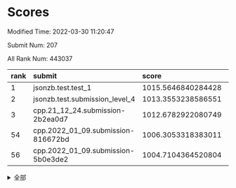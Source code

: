 # Scores

Modified Time: 2022-03-30 11:20:47

Submit Num: 207

All Rank Num: 443037

| rank |               submit               |       score        |       sigma        | pk_num |
| :--- | :--------------------------------- | :----------------- | :----------------- | :----- |
| 1    | jsonzb.test.test_1                 | 1015.5646840284428 | 0.8460146480668651 | 8564   |
| 2    | jsonzb.test.submission_level_4     | 1013.3553238586551 | 0.8098843766111609 | 8561   |
| 3    | cpp.21_12_24.submission-2b2ea0d7   | 1012.6782922080749 | 0.7951867062613093 | 8564   |
| 54   | cpp.2022_01_09.submission-816672bd | 1006.3053318383011 | 0.7239012812737047 | 8562   |
| 56   | cpp.2022_01_09.submission-5b0e3de2 | 1004.7104364520804 | 0.7101177388349309 | 8568   |


<details>
<summary>全部</summary>

| rank |                 submit                 |       score        |       sigma        | pk_num |
| :--- | :------------------------------------- | :----------------- | :----------------- | :----- |
| 1    | jsonzb.test.test_1                     | 1015.5646840284428 | 0.8460146480668651 | 8564   |
| 2    | jsonzb.test.submission_level_4         | 1013.3553238586551 | 0.8098843766111609 | 8561   |
| 3    | cpp.21_12_24.submission-2b2ea0d7       | 1012.6782922080749 | 0.7951867062613093 | 8564   |
| 4    | gobigger.level_3.submission_level_3_26 | 1011.0484136520819 | 0.759888330484904  | 8564   |
| 5    | gobigger.level_3.submission_level_3_5  | 1010.9389529281893 | 0.7624428742266233 | 8560   |
| 6    | gobigger.level_3.submission_level_3_41 | 1010.8402501624223 | 0.7562378703451047 | 8561   |
| 7    | gobigger.level_3.submission_level_3_37 | 1010.807237721036  | 0.7440346739051287 | 8560   |
| 8    | gobigger.level_3.submission_level_3_22 | 1010.7862934887826 | 0.7528718353868256 | 8560   |
| 9    | gobigger.level_3.submission_level_3_2  | 1010.669885663248  | 0.7911262984290935 | 8564   |
| 10   | gobigger.level_3.submission_level_3_47 | 1010.6103802740372 | 0.7489408836228125 | 8564   |
| 11   | gobigger.level_3.submission_level_3_13 | 1010.5999437361467 | 0.7647594336820981 | 8563   |
| 12   | gobigger.level_3.submission_level_3_43 | 1010.5536713146922 | 0.7487951567579056 | 8562   |
| 13   | gobigger.level_3.submission_level_3_17 | 1010.5050492405021 | 0.7532215538465675 | 8563   |
| 14   | gobigger.level_3.submission_level_3_33 | 1010.45563755575   | 0.7670861381947014 | 8560   |
| 15   | gobigger.level_3.submission_level_3_32 | 1010.4512557742862 | 0.7588468112856386 | 8570   |
| 16   | gobigger.level_3.submission_level_3_15 | 1010.3871412267175 | 0.7555873393370564 | 8563   |
| 17   | gobigger.level_3.submission_level_3_39 | 1010.3629192169878 | 0.7517906354579932 | 8560   |
| 18   | gobigger.level_3.submission_level_3_46 | 1010.1862703212153 | 0.7513253640588891 | 8563   |
| 19   | gobigger.level_3.submission_level_3_25 | 1010.1638676282552 | 0.7580196704896822 | 8557   |
| 20   | gobigger.level_3.submission_level_3_0  | 1010.1563509096857 | 0.7792511947319599 | 8560   |
| 21   | gobigger.level_3.submission_level_3_35 | 1010.1215336103119 | 0.7555261182918621 | 8559   |
| 22   | gobigger.level_3.submission_level_3_28 | 1010.1188038847082 | 0.7645040511551722 | 8560   |
| 23   | gobigger.level_3.submission_level_3_31 | 1010.0878810027483 | 0.7436582082451867 | 8559   |
| 24   | gobigger.level_3.submission_level_3_4  | 1010.034602298344  | 0.7831757546400279 | 8564   |
| 25   | gobigger.level_3.submission_level_3_11 | 1009.9734722011314 | 0.7549330348338203 | 8563   |
| 26   | gobigger.level_3.submission_level_3_44 | 1009.779943384195  | 0.7526366490880676 | 8564   |
| 27   | gobigger.level_3.submission_level_3_38 | 1009.7618822351126 | 0.7491070497261011 | 8562   |
| 28   | gobigger.level_3.submission_level_3_12 | 1009.722998924059  | 0.7452267097286346 | 8560   |
| 29   | gobigger.level_3.submission_level_3_42 | 1009.5872431917857 | 0.7748525328884134 | 8565   |
| 30   | gobigger.level_3.submission_level_3_24 | 1009.5772204752333 | 0.7395624916388649 | 8558   |
| 31   | gobigger.level_3.submission_level_3_16 | 1009.5650606967603 | 0.7599924123597124 | 8564   |
| 32   | gobigger.level_3.submission_level_3_1  | 1009.5096542121709 | 0.7452381579947019 | 8564   |
| 33   | gobigger.level_3.submission_level_3_29 | 1009.4969956785701 | 0.7431668231472973 | 8559   |
| 34   | gobigger.level_3.submission_level_3_18 | 1009.474144622118  | 0.7513489745929947 | 8563   |
| 35   | gobigger.level_3.submission_level_3_40 | 1009.4196228460522 | 0.7598027284716161 | 8563   |
| 36   | gobigger.level_3.submission_level_3_19 | 1009.394270261789  | 0.7339159253501392 | 8559   |
| 37   | gobigger.level_3.submission_level_3_8  | 1009.3821552990834 | 0.7565049133459418 | 8557   |
| 38   | gobigger.level_3.submission_level_3_34 | 1009.2320668421992 | 0.7461279857733777 | 8564   |
| 39   | gobigger.level_3.submission_level_3_21 | 1009.2050886604225 | 0.7445543950845889 | 8557   |
| 40   | gobigger.level_3.submission_level_3_45 | 1009.1897237627101 | 0.761333770749953  | 8564   |
| 41   | gobigger.level_3.submission_level_3_9  | 1009.1894258006814 | 0.7708955646785487 | 8563   |
| 42   | gobigger.level_3.submission_level_3_27 | 1009.1080553131693 | 0.7392068263801223 | 8559   |
| 43   | gobigger.level_3.submission_level_3_30 | 1009.0576775326326 | 0.7299098083194575 | 8562   |
| 44   | gobigger.level_3.submission_level_3_6  | 1009.0513428530379 | 0.7479511793703811 | 8563   |
| 45   | gobigger.level_3.submission_level_3_14 | 1009.0144918172415 | 0.7421047648943249 | 8562   |
| 46   | gobigger.level_3.submission_level_3_36 | 1008.9985639824235 | 0.74565664757868   | 8555   |
| 47   | gobigger.level_3.submission_level_3_7  | 1008.9776576504751 | 0.7392561986593987 | 8557   |
| 48   | gobigger.level_3.submission_level_3_23 | 1008.9285074960436 | 0.7414436861526397 | 8561   |
| 49   | gobigger.level_3.submission_level_3_20 | 1008.8593158096063 | 0.7375825265651639 | 8556   |
| 50   | gobigger.level_3.submission_level_3_49 | 1008.8067350883701 | 0.7408044324271605 | 8567   |
| 51   | gobigger.level_3.submission_level_3_48 | 1008.6677697923612 | 0.7297301682429063 | 8558   |
| 52   | gobigger.level_3.submission_level_3_10 | 1008.5527125757297 | 0.7518226886281865 | 8566   |
| 53   | gobigger.level_3.submission_level_3_3  | 1008.2945452957795 | 0.7634653768968419 | 8562   |
| 54   | cpp.2022_01_09.submission-816672bd     | 1006.3053318383011 | 0.7239012812737047 | 8562   |
| 55   | gobigger.level_1.submission_level_1_20 | 1005.262691029513  | 0.726247219811846  | 8562   |
| 56   | cpp.2022_01_09.submission-5b0e3de2     | 1004.7104364520804 | 0.7101177388349309 | 8568   |
| 57   | gobigger.level_1.submission_level_1_8  | 1004.449851254326  | 0.72597514503699   | 8559   |
| 58   | gobigger.level_1.submission_level_1_37 | 1004.38170454904   | 0.7219876805367311 | 8567   |
| 59   | gobigger.level_1.submission_level_1_31 | 1004.2776856315699 | 0.7204309319238018 | 8562   |
| 60   | gobigger.level_1.submission_level_1_48 | 1004.1603681881346 | 0.7268727412403255 | 8558   |
| 61   | gobigger.level_1.submission_level_1_29 | 1004.1392428923223 | 0.7170456969277064 | 8561   |
| 62   | gobigger.level_1.submission_level_1_1  | 1004.0945261416259 | 0.7379125884507485 | 8564   |
| 63   | gobigger.level_1.submission_level_1_15 | 1004.0546444647389 | 0.7017320547627649 | 8556   |
| 64   | gobigger.level_1.submission_level_1_12 | 1004.0270314378496 | 0.7126470840982878 | 8561   |
| 65   | gobigger.level_1.submission_level_1_18 | 1003.9766210600098 | 0.7150972925300787 | 8560   |
| 66   | gobigger.level_1.submission_level_1_11 | 1003.7400976339957 | 0.7163030988573167 | 8561   |
| 67   | gobigger.level_1.submission_level_1_27 | 1003.7334828733249 | 0.7184294400844782 | 8558   |
| 68   | gobigger.level_1.submission_level_1_4  | 1003.7099254368021 | 0.7021151511314581 | 8558   |
| 69   | gobigger.level_1.submission_level_1_23 | 1003.7071949947442 | 0.7178287457386696 | 8560   |
| 70   | gobigger.level_1.submission_level_1_14 | 1003.6191940622265 | 0.7133600573964957 | 8563   |
| 71   | gobigger.level_1.submission_level_1_0  | 1003.6162601376076 | 0.720322283517984  | 8555   |
| 72   | gobigger.level_1.submission_level_1_34 | 1003.6073939829582 | 0.7171596925248273 | 8560   |
| 73   | gobigger.level_1.submission_level_1_41 | 1003.6009880042042 | 0.7088416454180528 | 8562   |
| 74   | gobigger.level_1.submission_level_1_43 | 1003.5730840865613 | 0.7216039489253168 | 8560   |
| 75   | gobigger.level_1.submission_level_1_2  | 1003.5282799316699 | 0.7172387162235753 | 8561   |
| 76   | gobigger.level_1.submission_level_1_9  | 1003.4884911702826 | 0.7110418514801744 | 8565   |
| 77   | gobigger.level_1.submission_level_1_39 | 1003.4804699252635 | 0.7105185496312018 | 8564   |
| 78   | gobigger.level_1.submission_level_1_24 | 1003.4578289302192 | 0.6981977969045904 | 8561   |
| 79   | gobigger.level_1.submission_level_1_21 | 1003.3799710958616 | 0.7212187269665112 | 8556   |
| 80   | gobigger.level_1.submission_level_1_10 | 1003.3334330743256 | 0.7033471116456376 | 8563   |
| 81   | gobigger.level_1.submission_level_1_46 | 1003.2584894608281 | 0.7182952022949008 | 8563   |
| 82   | gobigger.level_1.submission_level_1_26 | 1003.2338589654482 | 0.7163073993594109 | 8563   |
| 83   | gobigger.level_1.submission_level_1_22 | 1003.1900463772555 | 0.7155355512418867 | 8560   |
| 84   | gobigger.level_1.submission_level_1_5  | 1003.1877073104499 | 0.7200268525889414 | 8562   |
| 85   | gobigger.level_1.submission_level_1_49 | 1003.1582422302318 | 0.7117581827269623 | 8563   |
| 86   | gobigger.level_1.submission_level_1_7  | 1003.0844795670318 | 0.7153629676627683 | 8557   |
| 87   | gobigger.level_1.submission_level_1_42 | 1003.0738745133392 | 0.7083151378283179 | 8562   |
| 88   | gobigger.level_1.submission_level_1_17 | 1003.0393059449697 | 0.7055364816988682 | 8561   |
| 89   | gobigger.level_1.submission_level_1_16 | 1002.9775267329142 | 0.711568445856215  | 8563   |
| 90   | gobigger.level_1.submission_level_1_28 | 1002.889540536359  | 0.7079049556886358 | 8560   |
| 91   | gobigger.level_1.submission_level_1_30 | 1002.8833815784267 | 0.7202345648322228 | 8560   |
| 92   | gobigger.level_1.submission_level_1_33 | 1002.8699177929763 | 0.7008766218536875 | 8558   |
| 93   | gobigger.level_1.submission_level_1_47 | 1002.7408176152072 | 0.7095885015353738 | 8558   |
| 94   | gobigger.level_1.submission_level_1_40 | 1002.7019745707482 | 0.7218462411466786 | 8566   |
| 95   | gobigger.level_1.submission_level_1_13 | 1002.5568382184749 | 0.7139578055121304 | 8562   |
| 96   | gobigger.level_1.submission_level_1_19 | 1002.4415068208571 | 0.7063269067684129 | 8561   |
| 97   | gobigger.level_1.submission_level_1_45 | 1002.4103407493059 | 0.712699401047486  | 8562   |
| 98   | gobigger.level_1.submission_level_1_38 | 1002.3861839664518 | 0.7151013627802059 | 8561   |
| 99   | gobigger.level_1.submission_level_1_32 | 1002.3356415141552 | 0.703999280289198  | 8556   |
| 100  | gobigger.level_1.submission_level_1_36 | 1002.2715555371174 | 0.7207066251904524 | 8561   |
| 101  | gobigger.level_1.submission_level_1_44 | 1002.2292792593756 | 0.7105002822422894 | 8558   |
| 102  | gobigger.level_1.submission_level_1_6  | 1002.0952971736037 | 0.7159495684772159 | 8561   |
| 103  | gobigger.level_1.submission_level_1_3  | 1002.0564399550622 | 0.7050026464863557 | 8558   |
| 104  | gobigger.level_1.submission_level_1_25 | 1001.93649874571   | 0.7151904469411489 | 8563   |
| 105  | gobigger.level_1.submission_level_1_35 | 1001.8998463473257 | 0.7132122157968612 | 8561   |
| 106  | gobigger.random.submission_random_12   | 997.4748975230418  | 0.7085656581348732 | 8563   |
| 107  | gobigger.random.submission_random_18   | 997.3225005495053  | 0.7069417749598768 | 8554   |
| 108  | gobigger.random.submission_random_21   | 997.0416446124517  | 0.7179481794532929 | 8562   |
| 109  | gobigger.random.submission_random_44   | 996.9808598303711  | 0.7163399440569489 | 8566   |
| 110  | gobigger.random.submission_random_15   | 996.765227518252   | 0.7140464931455419 | 8567   |
| 111  | gobigger.random.submission_random_39   | 996.6808563171412  | 0.7196296156572979 | 8560   |
| 112  | gobigger.random.submission_random_17   | 996.6465595793753  | 0.7119446401740418 | 8562   |
| 113  | gobigger.random.submission_random_47   | 996.633369673792   | 0.7089769869709734 | 8565   |
| 114  | gobigger.random.submission_random_29   | 996.6279951502613  | 0.693485955059775  | 8558   |
| 115  | gobigger.random.submission_random_7    | 996.5776153950015  | 0.7069517884111477 | 8562   |
| 116  | gobigger.random.submission_random_36   | 996.4859932245971  | 0.7148381484057896 | 8564   |
| 117  | gobigger.random.submission_random_14   | 996.4637946853513  | 0.7044351128433214 | 8561   |
| 118  | gobigger.random.submission_random_30   | 996.4219579230355  | 0.7088513948496553 | 8560   |
| 119  | gobigger.random.submission_random_49   | 996.3425802581042  | 0.7071797381189964 | 8559   |
| 120  | gobigger.random.submission_random_27   | 996.1865207298213  | 0.7148018695980154 | 8558   |
| 121  | gobigger.random.submission_random_23   | 996.1627350455993  | 0.7206320756527025 | 8556   |
| 122  | gobigger.random.submission_random_32   | 996.0647516631402  | 0.7099946146505592 | 8559   |
| 123  | gobigger.random.submission_random_25   | 996.0584844215084  | 0.7136537340977843 | 8565   |
| 124  | gobigger.random.submission_random_8    | 996.0335507820779  | 0.7168783264678487 | 8561   |
| 125  | gobigger.random.submission_random_20   | 996.0262414215379  | 0.719068173653264  | 8560   |
| 126  | gobigger.random.submission_random_5    | 996.0141707341428  | 0.7065812470656478 | 8561   |
| 127  | gobigger.random.submission_random_26   | 996.0130215447577  | 0.7185008314016836 | 8554   |
| 128  | gobigger.random.submission_random_22   | 996.0056721684673  | 0.7162449268431796 | 8561   |
| 129  | gobigger.random.submission_random_19   | 996.0045854162743  | 0.7121452110449912 | 8564   |
| 130  | gobigger.random.submission_random_46   | 995.9033806830777  | 0.7104295310762763 | 8563   |
| 131  | gobigger.random.submission_random_33   | 995.8790695869666  | 0.70764501748045   | 8564   |
| 132  | gobigger.random.submission_random_6    | 995.8366535695018  | 0.7135980744415231 | 8563   |
| 133  | gobigger.random.submission_random_1    | 995.8320241165459  | 0.7143679787396358 | 8559   |
| 134  | gobigger.random.submission_random_37   | 995.8270094920247  | 0.7049590390293841 | 8556   |
| 135  | gobigger.random.submission_random_16   | 995.7966113676587  | 0.699639442213566  | 8559   |
| 136  | gobigger.random.submission_random_0    | 995.7712652514363  | 0.7014120685353176 | 8564   |
| 137  | gobigger.random.submission_random_2    | 995.768302100639   | 0.7225012630913394 | 8561   |
| 138  | gobigger.random.submission_random_35   | 995.6992532400085  | 0.7317215309004839 | 8556   |
| 139  | gobigger.random.submission_random_10   | 995.672701008628   | 0.713219410589823  | 8562   |
| 140  | gobigger.random.submission_random_24   | 995.6665864086658  | 0.7216937225691648 | 8560   |
| 141  | gobigger.random.submission_random_41   | 995.6361632429409  | 0.7124390452272478 | 8561   |
| 142  | gobigger.random.submission_random_4    | 995.6356235680852  | 0.7306301874462818 | 8562   |
| 143  | gobigger.random.submission_random_31   | 995.6347220460725  | 0.7098972745590346 | 8562   |
| 144  | gobigger.random.submission_random_34   | 995.6060996499228  | 0.72377137127858   | 8563   |
| 145  | gobigger.random.submission_random_43   | 995.5988708235395  | 0.7106154761991692 | 8557   |
| 146  | gobigger.random.submission_random_45   | 995.5732316628983  | 0.7063499677525659 | 8561   |
| 147  | gobigger.random.submission_random_42   | 995.5142508633331  | 0.7232774575254304 | 8563   |
| 148  | gobigger.random.submission_random_38   | 995.4389054564869  | 0.7368277867496041 | 8559   |
| 149  | gobigger.random.submission_random_13   | 995.284310743819   | 0.7130404754326897 | 8558   |
| 150  | gobigger.random.submission_random_9    | 995.2760879365117  | 0.7125808862370845 | 8564   |
| 151  | gobigger.random.submission_random_40   | 995.009859994355   | 0.7108545695897128 | 8559   |
| 152  | gobigger.random.submission_random_11   | 994.9827674777762  | 0.7094662649262188 | 8560   |
| 153  | gobigger.random.submission_random_3    | 994.9392520316475  | 0.7115212002500413 | 8566   |
| 154  | gobigger.random.submission_random_48   | 994.894055605807   | 0.7276647853818996 | 8562   |
| 155  | gobigger.level_2.submission_level_2_1  | 994.3725634748079  | 0.7370967679429858 | 8565   |
| 156  | gobigger.random.submission_random_28   | 994.2853731793259  | 0.6971952520000182 | 8557   |
| 157  | gobigger.level_2.submission_level_2_42 | 994.1494730997634  | 0.7274268896203312 | 8563   |
| 158  | gobigger.level_2.submission_level_2_47 | 993.9240031594502  | 0.732408405132074  | 8563   |
| 159  | gobigger.level_2.submission_level_2_8  | 993.56609432096    | 0.7289175047169059 | 8563   |
| 160  | gobigger.level_2.submission_level_2_41 | 993.524085523927   | 0.7310751677015999 | 8565   |
| 161  | gobigger.level_2.submission_level_2_46 | 993.4494033785013  | 0.7179432552531517 | 8566   |
| 162  | gobigger.level_2.submission_level_2_13 | 993.2676118987167  | 0.748982013546822  | 8561   |
| 163  | gobigger.level_2.submission_level_2_23 | 993.0895467312257  | 0.7422298101712463 | 8563   |
| 164  | gobigger.level_2.submission_level_2_6  | 992.9669251671643  | 0.7495292992550758 | 8561   |
| 165  | gobigger.level_2.submission_level_2_9  | 992.9635686145948  | 0.7381645417136715 | 8557   |
| 166  | gobigger.level_2.submission_level_2_39 | 992.9199686428567  | 0.7261799912030436 | 8560   |
| 167  | gobigger.level_2.submission_level_2_30 | 992.8878046302306  | 0.7432120894500374 | 8562   |
| 168  | gobigger.level_2.submission_level_2_28 | 992.8555980295046  | 0.7363063736211355 | 8565   |
| 169  | gobigger.level_2.submission_level_2_12 | 992.8385999945198  | 0.7203463010184818 | 8563   |
| 170  | gobigger.level_2.submission_level_2_36 | 992.7646982492633  | 0.7455590127095925 | 8561   |
| 171  | gobigger.level_2.submission_level_2_33 | 992.7070786235493  | 0.7246992098934221 | 8561   |
| 172  | gobigger.level_2.submission_level_2_17 | 992.6581049131288  | 0.7301153675951519 | 8564   |
| 173  | gobigger.level_2.submission_level_2_48 | 992.6358064985916  | 0.7329944000873292 | 8560   |
| 174  | gobigger.level_2.submission_level_2_26 | 992.5907100062465  | 0.742484807234705  | 8560   |
| 175  | gobigger.level_2.submission_level_2_34 | 992.4403782040821  | 0.7468755225549646 | 8559   |
| 176  | gobigger.level_2.submission_level_2_45 | 992.329980077502   | 0.7544559867083939 | 8558   |
| 177  | gobigger.level_2.submission_level_2_19 | 992.29818341661    | 0.7383069345741595 | 8558   |
| 178  | gobigger.level_2.submission_level_2_43 | 992.2818143048466  | 0.7271269347840709 | 8565   |
| 179  | gobigger.level_2.submission_level_2_49 | 992.2699079668449  | 0.7473610639218919 | 8557   |
| 180  | gobigger.level_2.submission_level_2_2  | 992.2561451891657  | 0.735092865335061  | 8559   |
| 181  | gobigger.level_2.submission_level_2_3  | 992.2185012037841  | 0.7449722029219997 | 8562   |
| 182  | gobigger.level_2.submission_level_2_10 | 992.194911456244   | 0.7318386991112251 | 8557   |
| 183  | gobigger.level_2.submission_level_2_32 | 992.1945992319439  | 0.7368776293623838 | 8560   |
| 184  | gobigger.level_2.submission_level_2_20 | 992.1891491166149  | 0.754543820704837  | 8566   |
| 185  | gobigger.level_2.submission_level_2_4  | 992.1775988978234  | 0.7482628313348934 | 8559   |
| 186  | gobigger.level_2.submission_level_2_22 | 992.1552703726118  | 0.7479141477097861 | 8559   |
| 187  | gobigger.level_2.submission_level_2_40 | 992.0190115529704  | 0.7537968184805697 | 8561   |
| 188  | gobigger.level_2.submission_level_2_15 | 991.9710113147925  | 0.7424048596766494 | 8562   |
| 189  | gobigger.level_2.submission_level_2_35 | 991.9611487618605  | 0.7279137971562897 | 8559   |
| 190  | gobigger.level_2.submission_level_2_24 | 991.9577803744052  | 0.7429970064627357 | 8558   |
| 191  | gobigger.level_2.submission_level_2_27 | 991.9337335570893  | 0.7590833563477544 | 8562   |
| 192  | gobigger.level_2.submission_level_2_18 | 991.9235537204871  | 0.741797293611912  | 8562   |
| 193  | gobigger.level_2.submission_level_2_11 | 991.9202058580406  | 0.7444746803697527 | 8556   |
| 194  | gobigger.level_2.submission_level_2_44 | 991.8544703598883  | 0.736105735957747  | 8562   |
| 195  | gobigger.level_2.submission_level_2_29 | 991.8195760095409  | 0.7630110408401007 | 8559   |
| 196  | gobigger.level_2.submission_level_2_0  | 991.805110350686   | 0.7442253627089621 | 8558   |
| 197  | gobigger.level_2.submission_level_2_5  | 991.7955343181155  | 0.7269113849477139 | 8561   |
| 198  | gobigger.level_2.submission_level_2_31 | 991.7234431108011  | 0.7522152583376963 | 8560   |
| 199  | gobigger.level_2.submission_level_2_7  | 991.7052752613102  | 0.7373447652390275 | 8559   |
| 200  | gobigger.level_2.submission_level_2_21 | 991.5366526204998  | 0.7363286060938293 | 8557   |
| 201  | gobigger.level_2.submission_level_2_16 | 991.4483220544357  | 0.7524279653232872 | 8566   |
| 202  | gobigger.level_2.submission_level_2_25 | 991.3162702155571  | 0.7502467343061304 | 8565   |
| 203  | gobigger.level_2.submission_level_2_38 | 991.2602259654643  | 0.7642810932802442 | 8558   |
| 204  | gobigger.level_2.submission_level_2_37 | 991.0587107972796  | 0.7735852894202313 | 8564   |
| 205  | gobigger.level_2.submission_level_2_14 | 990.4793247431146  | 0.7594049884272522 | 8563   |
| 206  | gobigger.none.submission_none_0        | 976.884833534845   | 1.350465761100649  | 8563   |
| 207  | gobigger.none.submission_none_1        | 975.3458857027497  | 1.530470247624064  | 8562   |

</details>